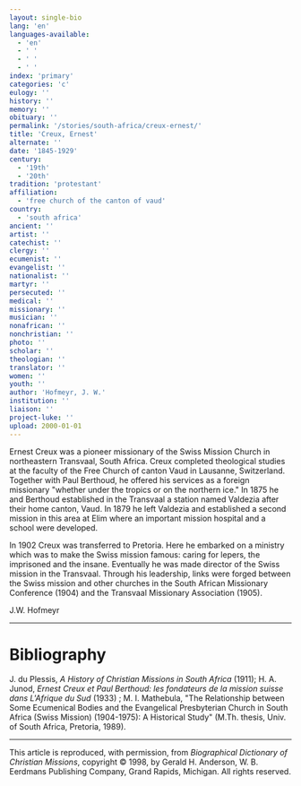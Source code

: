 ```yaml
---
layout: single-bio
lang: 'en'
languages-available:
  - 'en'
  - ' '
  - ' '
  - ' '
index: 'primary'
categories: 'c'
eulogy: ''
history: ''
memory: ''
obituary: ''
permalink: '/stories/south-africa/creux-ernest/'
title: 'Creux, Ernest'
alternate: ''
date: '1845-1929'
century:
  - '19th'
  - '20th'
tradition: 'protestant'
affiliation:
  - 'free church of the canton of vaud'
country:
  - 'south africa'
ancient: ''
artist: ''
catechist: ''
clergy: ''
ecumenist: ''
evangelist: ''
nationalist: ''
martyr: ''
persecuted: ''
medical: ''
missionary: ''
musician: ''
nonafrican: ''
nonchristian: ''
photo: ''
scholar: ''
theologian: ''
translator: ''
women: ''
youth: ''
author: 'Hofmeyr, J. W.'
institution: ''
liaison: ''
project-luke: ''
upload: 2000-01-01
---
```



Ernest Creux was a pioneer missionary of the Swiss Mission Church in northeastern Transvaal, South Africa. Creux completed theological studies at the faculty of the Free Church of canton Vaud in Lausanne, Switzerland. Together with Paul Berthoud, he offered his services as a foreign missionary "whether under the tropics or on the northern ice." In 1875 he and Berthoud established in the Transvaal a station named Valdezia after their home canton, Vaud. In 1879 he left Valdezia and established a second mission in this area at Elim where an important mission hospital and a school were developed.

In 1902 Creux was transferred to Pretoria. Here he embarked on a ministry which was to make the Swiss mission famous: caring for lepers, the imprisoned and the insane. Eventually he was made director of the Swiss mission in the Transvaal. Through his leadership, links were forged between the Swiss mission and other churches in the South African Missionary Conference (1904) and the Transvaal Missionary Association (1905).

J.W. Hofmeyr

---

# Bibliography

J. du Plessis, *A History of Christian Missions in South Africa* (1911); H. A. Junod, *Ernest Creux et Paul Berthoud: les fondateurs de la mission suisse dans L'Afrique du Sud* (1933) ; M. I. Mathebula, "The Relationship between Some Ecumenical Bodies and the Evangelical Presbyterian Church in South Africa (Swiss Mission) (1904-1975): A Historical Study" (M.Th. thesis, Univ. of South Africa, Pretoria, 1989).

---

This article is reproduced, with permission, from *Biographical Dictionary of Christian Missions*, copyright © 1998, by Gerald H. Anderson, W. B. Eerdmans Publishing Company, Grand Rapids, Michigan. All rights reserved.